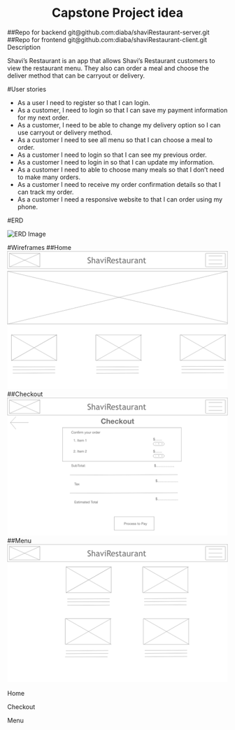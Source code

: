 
<h1 align="center">Capstone Project idea</h1>
##Repo for backend
git@github.com:diaba/shaviRestaurant-server.git
##Repo for frontend
git@github.com:diaba/shaviRestaurant-client.git
Description

Shavi’s Restaurant is an app that allows Shavi’s Restaurant customers to view the restaurant menu. They also can order a meal and choose the deliver method that can be carryout or delivery.

#User stories

-	As a user I need to register so that I can login.
-	As a customer, I need to login so that I can save my payment information for my next order.
-	As a customer, I need to be able to change my delivery option so I can use carryout or delivery method.
-	As a customer I need to see all menu so that I can choose a meal to order.
-	As a customer I need to login so that I can see my previous order.
-	As a customer I need to login in so that I can update my information.
-	As a customer I need to able to choose many meals so that I don’t need to make many orders.
-	As a customer I need to receive my order confirmation details so that I can track my order.
-	As a customer I need a responsive website to that I can order using my phone.


#ERD

![ERD Image](https://raw.githubusercontent.com/Kieran815/unit-2-project/main/banking%20app.drawio.png "Project Start ERD")

#Wireframes
##Home
![home Image](https://github.com/diaba/shaviRestaurant-client/blob/main/wireframes/Home%20-1.png "Project wireframe")
##Checkout
![checkout Image]( https://github.com/diaba/shaviRestaurant-client/blob/main/wireframes/Home%20-%20Checkout.png "Project Start ERD")
##Menu
![menu Image](https://github.com/diaba/shaviRestaurant-client/blob/main/wireframes/Home%20-%20items%201.png "Project wareframe")







Home

Checkout

Menu

 
